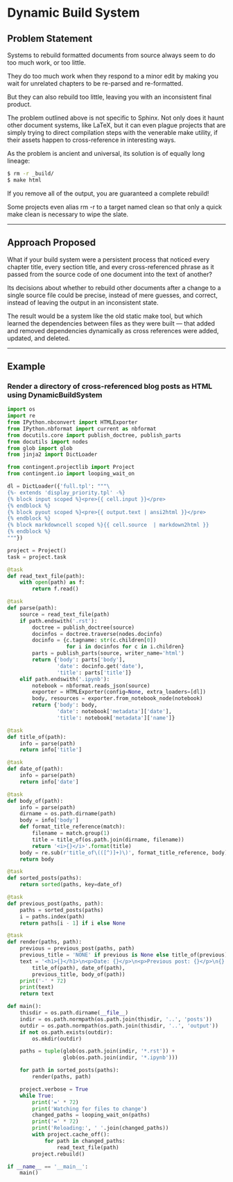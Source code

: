 # Dynamic Build System

## Problem Statement

Systems to rebuild formatted documents from source always seem to do too much work, or too little.

They do too much work when they respond to a minor edit by making you wait for unrelated chapters to be re-parsed and re-formatted. 

But they can also rebuild too little, leaving you with an inconsistent final product.

The problem outlined above is not specific to Sphinx. Not only does it haunt other document systems, like LaTeX, but it can even plague projects that are simply trying to direct compilation steps with the venerable make utility, if their assets happen to cross-reference in interesting ways.

As the problem is ancient and universal, its solution is of equally long lineage:

```bash
$ rm -r _build/
$ make html
```

If you remove all of the output, you are guaranteed a complete rebuild! 

Some projects even alias rm -r to a target named clean so that only a quick make clean is necessary to wipe the slate.

---

## Approach Proposed

What if your build system were a persistent process that noticed every chapter title, every section title, and every cross-referenced phrase as it passed from the source code of one document into the text of another? 

Its decisions about whether to rebuild other documents after a change to a single source file could be precise, instead of mere guesses, and correct, instead of leaving the output in an inconsistent state.

The result would be a system like the old static make tool, but which learned the dependencies between files as they were built — that added and removed dependencies dynamically as cross references were added, updated, and deleted.

----

## Example
### Render a directory of cross-referenced blog posts as HTML using DynamicBuildSystem

```python
import os
import re
from IPython.nbconvert import HTMLExporter
from IPython.nbformat import current as nbformat
from docutils.core import publish_doctree, publish_parts
from docutils import nodes
from glob import glob
from jinja2 import DictLoader

from contingent.projectlib import Project
from contingent.io import looping_wait_on

dl = DictLoader({'full.tpl': """\
{%- extends 'display_priority.tpl' -%}
{% block input scoped %}<pre>{{ cell.input }}</pre>
{% endblock %}
{% block pyout scoped %}<pre>{{ output.text | ansi2html }}</pre>
{% endblock %}
{% block markdowncell scoped %}{{ cell.source  | markdown2html }}
{% endblock %}
"""})

project = Project()
task = project.task

@task
def read_text_file(path):
    with open(path) as f:
        return f.read()

@task
def parse(path):
    source = read_text_file(path)
    if path.endswith('.rst'):
        doctree = publish_doctree(source)
        docinfos = doctree.traverse(nodes.docinfo)
        docinfo = {c.tagname: str(c.children[0])
                   for i in docinfos for c in i.children}
        parts = publish_parts(source, writer_name='html')
        return {'body': parts['body'],
                'date': docinfo.get('date'),
                'title': parts['title']}
    elif path.endswith('.ipynb'):
        notebook = nbformat.reads_json(source)
        exporter = HTMLExporter(config=None, extra_loaders=[dl])
        body, resources = exporter.from_notebook_node(notebook)
        return {'body': body,
                'date': notebook['metadata']['date'],
                'title': notebook['metadata']['name']}

@task
def title_of(path):
    info = parse(path)
    return info['title']

@task
def date_of(path):
    info = parse(path)
    return info['date']

@task
def body_of(path):
    info = parse(path)
    dirname = os.path.dirname(path)
    body = info['body']
    def format_title_reference(match):
        filename = match.group(1)
        title = title_of(os.path.join(dirname, filename))
        return '<i>{}</i>'.format(title)
    body = re.sub(r'title_of\(([^)]+)\)', format_title_reference, body)
    return body

@task
def sorted_posts(paths):
    return sorted(paths, key=date_of)

@task
def previous_post(paths, path):
    paths = sorted_posts(paths)
    i = paths.index(path)
    return paths[i - 1] if i else None

@task
def render(paths, path):
    previous = previous_post(paths, path)
    previous_title = 'NONE' if previous is None else title_of(previous)
    text = '<h1>{}</h1>\n<p>Date: {}</p>\n<p>Previous post: {}</p>\n{}'.format(
        title_of(path), date_of(path),
        previous_title, body_of(path))
    print('-' * 72)
    print(text)
    return text

def main():
    thisdir = os.path.dirname(__file__)
    indir = os.path.normpath(os.path.join(thisdir, '..', 'posts'))
    outdir = os.path.normpath(os.path.join(thisdir, '..', 'output'))
    if not os.path.exists(outdir):
        os.mkdir(outdir)

    paths = tuple(glob(os.path.join(indir, '*.rst')) +
                  glob(os.path.join(indir, '*.ipynb')))

    for path in sorted_posts(paths):
        render(paths, path)

    project.verbose = True
    while True:
        print('=' * 72)
        print('Watching for files to change')
        changed_paths = looping_wait_on(paths)
        print('=' * 72)
        print('Reloading:', ' '.join(changed_paths))
        with project.cache_off():
            for path in changed_paths:
                read_text_file(path)
        project.rebuild()

if __name__ == '__main__':
    main()
```